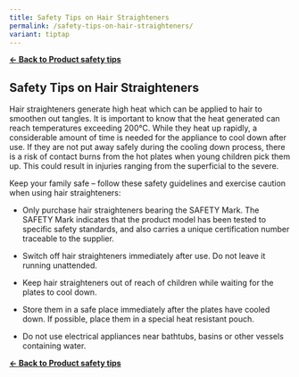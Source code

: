 ```yaml
---
title: Safety Tips on Hair Straighteners
permalink: /safety-tips-on-hair-straighteners/
variant: tiptap
---
```

<p><strong><a href="https://www.consumerproductsafety.gov.sg/consumers/product-safety-tips/home-appliances-and-furniture/" rel="noopener noreferrer nofollow" target="_blank">← Back to Product safety tips</a></strong>
</p>
<h2>Safety Tips on Hair Straighteners</h2>
<p>Hair straighteners generate high heat which can be applied to hair to
smoothen out tangles. It is important to know that the heat generated can
reach temperatures exceeding 200°C. While they heat up rapidly, a considerable
amount of time is needed for the appliance to cool down after use. If they
are not put away safely during the cooling down process, there is a risk
of contact burns from the hot plates when young children pick them up.
This could result in injuries ranging from the superficial to the severe.</p>
<p>Keep your family safe – follow these safety guidelines and exercise caution
when using hair straighteners:</p>
<ul data-tight="true" class="tight">
<li>
<p>Only purchase hair straighteners bearing the SAFETY Mark. The SAFETY Mark
indicates that the product model has been tested to specific safety standards,
and also carries a unique certification number traceable to the supplier.</p>
</li>
<li>
<p>Switch off hair straighteners immediately after use. Do not leave it running
unattended.</p>
</li>
<li>
<p>Keep hair straighteners out of reach of children while waiting for the
plates to cool down.</p>
</li>
<li>
<p>Store them in a safe place immediately after the plates have cooled down.
If possible, place them in a special heat resistant pouch.</p>
</li>
<li>
<p>Do not use electrical appliances near bathtubs, basins or other vessels
containing water.</p>
</li>
</ul>
<p><strong><a href="/consumers/product-safety-tips/electronics-and-appliances" rel="noopener noreferrer nofollow" target="_blank">← Back to Product safety tips</a></strong>
</p>